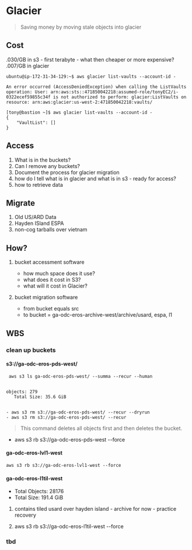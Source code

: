 # Glacier

> Saving money by moving stale objects into glacier

## Cost

.030/GB in s3 - first terabyte - what then cheaper or more expensive?
.007/GB in glacier

```
ubuntu@ip-172-31-34-129:~$ aws glacier list-vaults --account-id -

An error occurred (AccessDeniedException) when calling the ListVaults operation: User: arn:aws:sts::471850042218:assumed-role/tonyEC2/i-0322ecef59855c34f is not authorized to perform: glacier:ListVaults on resource: arn:aws:glacier:us-west-2:471850042218:vaults/
```

```
[tony@bastion ~]$ aws glacier list-vaults --account-id -
{
    "VaultList": []
}
```


## Access

1. What is in the buckets?
2. Can I remove any buckets?
3. Document the process for glacier migration
4. how do I tell what is in glacier and what is in s3 - ready for access?
5. how to retrieve data


## Migrate

1. Old US/ARD Data
2. Hayden ISland  ESPA
3. non-cog tarballs over vietnam


## How?
1. bucket accessment software
	- how much space does it use?
	- what does it cost in S3?
	- what will it cost in Glacier?
	
2. bucket migration software
	- from bucket equals src
	- to bucket = ga-odc-eros-archive-west/archive/usard, espa, l1

## WBS

### clean up buckets


####	s3://ga-odc-eros-pds-west/


```
 aws s3 ls ga-odc-eros-pds-west/ --summa --recur --human


objects: 279
   Total Size: 35.6 GiB


```
	- aws s3 rm s3://ga-odc-eros-pds-west/ --recur --dryrun
	- aws s3 rm s3://ga-odc-eros-pds-west/ --recur 

> This command deletes all objects first and then deletes the bucket.

   - aws s3 rb s3://ga-odc-eros-pds-west --force  


####	ga-odc-eros-lvl1-west

```
aws s3 rb s3://ga-odc-eros-lvl1-west --force
```

####	ga-odc-eros-l1til-west

- Total Objects: 28176
-  Total Size: 191.4 GiB

1. contains tiled usard over hayden island - archive for now - practice recovery

2. aws s3 rb s3://ga-odc-eros-l1til-west --force

### tbd

